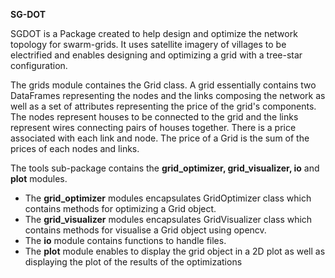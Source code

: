 **SG-DOT**

SGDOT is a Package created to help design and optimize the network
topology for swarm-grids. It uses satellite imagery of villages to be
electrified and enables designing and optimizing a grid with a tree-star
configuration.

The grids module containes the Grid class. A grid essentially contains two
DataFrames representing the nodes and the links composing the network as well as
a set of attributes representing the price of the grid's components.
The nodes represent houses to be connected to the grid and the links represent
wires connecting pairs of houses together. There is a price associated with
each link and node. The price of a Grid is the sum of the prices of each
nodes and links.

The tools sub-package contains the **grid_optimizer, grid_visualizer, io** and **plot** modules.

- The **grid_optimizer** modules encapsulates GridOptimizer class which contains methods for optimizing a Grid object.
- The **grid_visualizer** modules encapsulates GridVisualizer class which contains methods for visualise a Grid object using opencv.
- The **io** module contains functions to handle files.
- The **plot** module enables to display the grid object in a 2D plot as well as displaying the plot of the results of the optimizations
